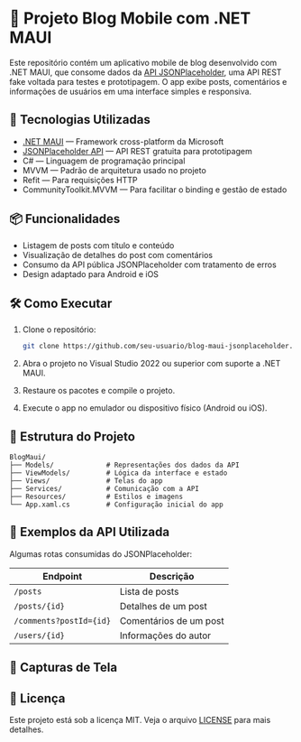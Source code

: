 # 📱 Projeto Blog Mobile com .NET MAUI

Este repositório contém um aplicativo mobile de blog desenvolvido com .NET MAUI, que consome dados da [API JSONPlaceholder](https://jsonplaceholder.typicode.com/), uma API REST fake voltada para testes e prototipagem. O app exibe posts, comentários e informações de usuários em uma interface simples e responsiva.

## 🚀 Tecnologias Utilizadas

- [.NET MAUI](https://learn.microsoft.com/dotnet/maui/) — Framework cross-platform da Microsoft
- [JSONPlaceholder API](https://jsonplaceholder.typicode.com/) — API REST gratuita para prototipagem
- C# — Linguagem de programação principal
- MVVM — Padrão de arquitetura usado no projeto
- Refit — Para requisições HTTP
- CommunityToolkit.MVVM — Para facilitar o binding e gestão de estado

## 📦 Funcionalidades

- Listagem de posts com título e conteúdo
- Visualização de detalhes do post com comentários
- Consumo da API pública JSONPlaceholder com tratamento de erros
- Design adaptado para Android e iOS

## 🛠️ Como Executar

1. Clone o repositório:
   ```bash
   git clone https://github.com/seu-usuario/blog-maui-jsonplaceholder.git
   ```

2. Abra o projeto no Visual Studio 2022 ou superior com suporte a .NET MAUI.

3. Restaure os pacotes e compile o projeto.

4. Execute o app no emulador ou dispositivo físico (Android ou iOS).

## 📂 Estrutura do Projeto

```
BlogMaui/
├── Models/             # Representações dos dados da API
├── ViewModels/         # Lógica da interface e estado
├── Views/              # Telas do app
├── Services/           # Comunicação com a API
├── Resources/          # Estilos e imagens
└── App.xaml.cs         # Configuração inicial do app
```

## 🧪 Exemplos da API Utilizada

Algumas rotas consumidas do JSONPlaceholder:

| Endpoint              | Descrição                |
|----------------------|--------------------------|
| `/posts`             | Lista de posts           |
| `/posts/{id}`        | Detalhes de um post      |
| `/comments?postId={id}` | Comentários de um post |
| `/users/{id}`        | Informações do autor     |

## 📸 Capturas de Tela

## 📄 Licença

Este projeto está sob a licença MIT. Veja o arquivo [LICENSE](LICENSE) para mais detalhes.
